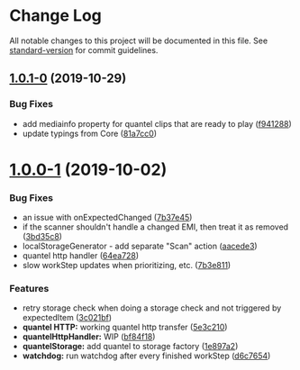 # Change Log

All notable changes to this project will be documented in this file. See [standard-version](https://github.com/conventional-changelog/standard-version) for commit guidelines.

<a name="1.0.1-0"></a>
## [1.0.1-0](https://github.com/nrkno/tv-automation-media-management/compare/v1.0.0-1...v1.0.1-0) (2019-10-29)


### Bug Fixes

* add mediainfo property for quantel clips that are ready to play ([f941288](https://github.com/nrkno/tv-automation-media-management/commit/f941288))
* update typings from Core ([81a7cc0](https://github.com/nrkno/tv-automation-media-management/commit/81a7cc0))



<a name="1.0.0-1"></a>
# [1.0.0-1](https://github.com/nrkno/tv-automation-media-management/compare/v0.2.3-1...v1.0.0-1) (2019-10-02)


### Bug Fixes

* an issue with onExpectedChanged ([7b37e45](https://github.com/nrkno/tv-automation-media-management/commit/7b37e45))
* if the scanner shouldn't handle a changed EMI, then treat it as removed ([3bd35c8](https://github.com/nrkno/tv-automation-media-management/commit/3bd35c8))
* localStorageGenerator - add separate "Scan" action ([aacede3](https://github.com/nrkno/tv-automation-media-management/commit/aacede3))
* quantel http handler ([64ea728](https://github.com/nrkno/tv-automation-media-management/commit/64ea728))
* slow workStep updates when prioritizing, etc. ([7b3e811](https://github.com/nrkno/tv-automation-media-management/commit/7b3e811))


### Features

* retry storage check when doing a storage check and not triggered by expectedItem ([3c021bf](https://github.com/nrkno/tv-automation-media-management/commit/3c021bf))
* **quantel HTTP:** working quantel http transfer ([5e3c210](https://github.com/nrkno/tv-automation-media-management/commit/5e3c210))
* **quantelHttpHandler:** WIP ([bf84f18](https://github.com/nrkno/tv-automation-media-management/commit/bf84f18))
* **quantelStorage:** add quantel to storage factory ([1e897a2](https://github.com/nrkno/tv-automation-media-management/commit/1e897a2))
* **watchdog:** run watchdog after every finished workStep ([d6c7654](https://github.com/nrkno/tv-automation-media-management/commit/d6c7654))
